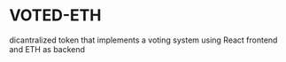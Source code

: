 # VOTED-ETH
dicantralized token that implements a voting system using React frontend and ETH as backend
